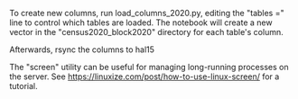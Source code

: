 
To create new columns, run load_columns_2020.py, editing the "tables =" line to control which tables are loaded.  The notebook will create a new vector in the "census2020_block2020" directory for each table's column.

Afterwards, rsync the columns to hal15

The "screen" utility can be useful for managing long-running processes on the server.  See https://linuxize.com/post/how-to-use-linux-screen/ for a tutorial.



